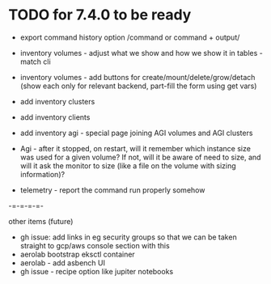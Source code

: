 # TODO for 7.4.0 to be ready

* export command history option /command or command + output/
* inventory volumes - adjust what we show and how we show it in tables - match cli
* inventory volumes - add buttons for create/mount/delete/grow/detach (show each only for relevant backend, part-fill the form using get vars)

* add inventory clusters
* add inventory clients
* add inventory agi - special page joining AGI volumes and AGI clusters

* Agi - after it stopped, on restart, will it remember which instance size was used for a given volume? If not, will it be aware of need to size, and will it ask the monitor to size (like a file on the volume with sizing information)?
* telemetry - report the command run properly somehow

-=-=-=-=-

other items (future)

* gh issue: add links in eg security groups so that we can be taken straight to gcp/aws console section with this
* aerolab bootstrap eksctl container
* aerolab - add asbench UI
* gh issue - recipe option like jupiter notebooks
